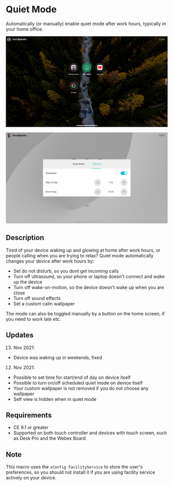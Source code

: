 # Quiet Mode
Automatically (or manually) enable quiet mode after work hours, typically in your home office.

![Quiet Mode](quietmode.png)

![Settingst](settings.png)

## Description

Tired of your device waking up and glowing at home after work hours, or people calling when you are trying to relax? Quiet mode automatically changes your device after work hours by:

* Set do not disturb, so you dont get incoming calls
*	Turn off ultrasound, so your phone or laptop doesn't connect and wake up the device
*	Turn off wake-on-motion, so the device doesn't wake up when you are close
*	Turn off sound effects
*	Set a custom calm wallpaper

The mode can also be toggled manually by a button on the home screen, if you need to work late etc.

## Updates

13. Nov 2021:

* Device was waking up in weekends, fixed

12. Nov 2021:

* Possible to set time for start/end of day on device itself
* Possible to turn on/off scheduled quiet mode on device itself
* Your custom wallpaper is not removed if you do not choose any wallpaper
* Self view is hidden when in quiet mode


## Requirements

* CE 9.1 or greater
* Supported on both touch controller and devices with touch screen, such as Desk Pro and the Webex Board

## Note

This macro uses the `xConfig FacilityService` to store the user's preferences, so you should not install it if you are using facility service actively on your device.
